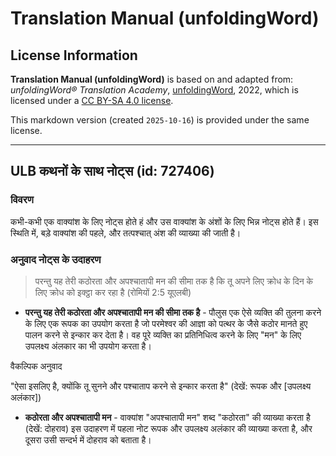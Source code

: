 # Translation Manual (unfoldingWord)

## License Information

**Translation Manual (unfoldingWord)** is based on and adapted from: _unfoldingWord® Translation Academy_, [unfoldingWord](https://unfoldingword.org/utw), 2022, which is licensed under a [CC BY-SA 4.0 license](https://creativecommons.org/licenses/by-sa/4.0/legalcode.en).

This markdown version (created `2025-10-16`) is provided under the same license.



--------------------------------

## ULB कथनों के साथ नोट्स (id: 727406)

### विवरण

कभी\-कभी एक वाक्यांश के लिए नोट्स होते हं और उस वाक्यांश के अंशों के लिए भिन्न नोट्स होते हैं। इस स्थिति में, बड़े वाक्यांश की पहले, और तत्पश्चात् अंश की व्याख्या की जाती है।

### अनुवाद नोट्स के उदाहरण

> परन्तु यह तेरी कठोरता और अपश्चातापी मन की सीमा तक है कि तू अपने लिए क्रोध के दिन के लिए क्रोध को इक्ट्ठा कर रहा है (रोमियों 2:5 यूएलबी)

* **परन्तु यह तेरी कठोरता और अपश्चातापी मन की सीमा तक है** \- पौलुस एक ऐसे व्यक्ति की तुलना करने के लिए एक रूपक का उपयोग करता है जो परमेश्वर की आज्ञा को पत्थर के जैसे कठोर मानते हुए पालन करने से इन्कार कर देता है। वह पूरे व्यक्ति का प्रतिनिधित्व करने के लिए "मन" के लिए उपलक्ष्य अंलकार का भी उपयोग करता है।

वैकल्पिक अनुवाद

"ऐसा इसलिए है, क्योंकि तू सुनने और पश्चाताप करने से इन्कार करता है" (देखें: रूपक और \[उपलक्ष्य अलंकार])

* **कठोरता और अपश्चातापी मन** \- वाक्यांश "अपश्चातापी मन" शब्द "कठोरता" की व्याख्या करता है (देखें: दोहराव) इस उदाहरण में पहला नोट रूपक और उपलक्ष्य अलंकार की व्याख्या करता है, और दूसरा उसी सन्दर्भ में दोहराव को बताता है।


